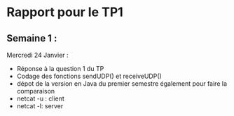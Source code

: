 # Rapport pour le TP1

## Semaine 1 :
Mercredi 24 Janvier :
- Réponse à la question 1 du TP
- Codage des fonctions sendUDP() et receiveUDP()
- dépot de la version en Java du premier semestre également pour faire la comparaison
- netcat -u : client
- netcat -l: server
